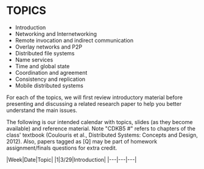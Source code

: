 # TOPICS

* Introduction
* Networking and Internetworking
* Remote invocation and indirect communication
* Overlay networks and P2P
* Distributed file systems
* Name services
* Time and global state
* Coordination and agreement
* Consistency and replication
* Mobile distributed systems

For each of the topics, we will first review introductory material before presenting and discussing a related research paper to help you better understand the main issues.

The following is our intended calendar with topics, slides (as they become available) and reference material. Note "CDKB5 #" refers to chapters of the class' textbook (Coulouris et al., Distributed Systems: Concepts and Design, 2012). Also, papers tagged as [Q] may be part of homework assignment/finals questions for extra credit.

|Week|Date|Topic|
|1|3/29|Introduction|
|---|---|---|
